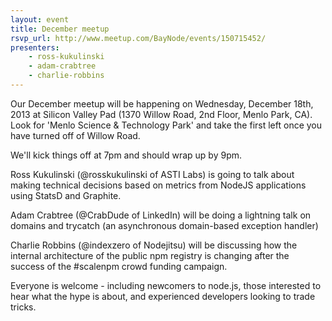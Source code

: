 ```yaml
---
layout: event
title: December meetup
rsvp_url: http://www.meetup.com/BayNode/events/150715452/
presenters:
    - ross-kukulinski
    - adam-crabtree
    - charlie-robbins
---
```


Our December meetup will be happening on Wednesday, December 18th, 2013 at Silicon Valley Pad (1370 Willow Road, 2nd Floor, Menlo Park, CA).  Look for 'Menlo Science & Technology Park' and take the first left once you have turned off of Willow Road.


We'll kick things off at 7pm and should wrap up by 9pm.

Ross Kukulinski (@rosskukulinski of ASTI Labs) is going to talk about making technical decisions based on metrics from NodeJS applications using StatsD and Graphite.

Adam Crabtree (@CrabDude of LinkedIn) will be doing a lightning talk on domains and trycatch (an asynchronous domain-based exception handler)

Charlie Robbins (@indexzero of Nodejitsu) will be discussing how the internal architecture of the public npm registry is changing after the success of the #scalenpm crowd funding campaign. 

Everyone is welcome - including newcomers to node.js, those interested to hear what the hype is about, and experienced developers looking to trade tricks.